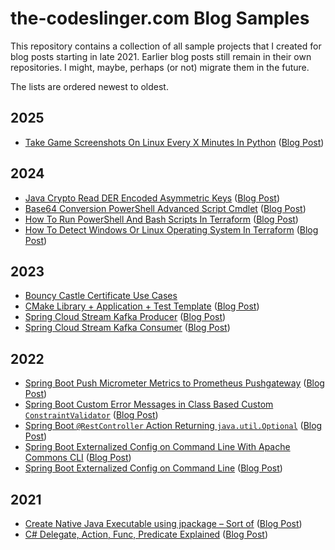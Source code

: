 the-codeslinger.com Blog Samples
================================

This repository contains a collection of all sample projects that I created for
blog posts starting in late 2021. Earlier blog posts still remain in their own
repositories. I might, maybe, perhaps (or not) migrate them in the future.

The lists are ordered newest to oldest.

## 2025

* [Take Game Screenshots On Linux Every X Minutes In Python](Take-Game-Screenshots-On-Linux-Every-X-Minutes-In-Python) ([Blog Post](https://the-codeslinger.com/2025/02/02/take-game-screenshots-on-linux-every-x-minutes-in-python/))

## 2024

* [Java Crypto Read DER Encoded Asymmetric Keys](Java-Crypto-Asymmetric-Key) ([Blog Post](https://the-codeslinger.com/2024/08/04/java-crypto-read-der-encoded-asymmetric-keys/))
* [Base64 Conversion PowerShell Advanced Script Cmdlet](Base64-Conversion-PowerShell-Advanced-Script-Cmdlet) ([Blog Post](https://the-codeslinger.com/2024/06/23/base64-powershell-cmdlet-via-advanced-functions/))
* [How To Run PowerShell And Bash Scripts In Terraform](Terraform-Run-PowerShell-And-Bash-Scripts) ([Blog Post](http://the-codeslinger.com/2024/01/20/how-to-execute-powershell-and-bash-scripts-in-terraform/))
* [How To Detect Windows Or Linux Operating System In Terraform](Terraform-Detect-Operating-System) ([Blog Post](http://the-codeslinger.com/2024/01/14/how-to-detect-windows-or-linux-operating-system-in-terraform/))

## 2023

* [Bouncy Castle Certificate Use Cases](Bouncy-Castle-Certificates)
* [CMake Library + Application + Test Template](https://github.com/the-codeslinger/CMake-Lib-App-Test-Template) ([Blog Post](http://the-codeslinger.com/2023/04/22/cmake-multi-project-template-with-library-app-tests/))
* [Spring Cloud Stream Kafka Producer](Spring-Cloud-Stream-Kafka-Producer) ([Blog Post](https://the-codeslinger.com/2023/02/26/produce-messages-with-spring-cloud-stream-kafka/))
* [Spring Cloud Stream Kafka Consumer](Spring-Cloud-Stream-Kafka-Consumer) ([Blog Post](https://the-codeslinger.com/2023/01/28/spring-cloud-stream-kafka-consumer/))

## 2022

* [Spring Boot Push Micrometer Metrics to Prometheus Pushgateway](Spring-Boot-Prometheus-Pushgateway) ([Blog Post](https://the-codeslinger.com/2022/10/30/spring-boot-push-micrometer-metrics-to-prometheus-pushgateway/))
* [Spring Boot Custom Error Messages in Class Based Custom `ConstraintValidator`](Spring-Boot-Validation-Error-Message) ([Blog Post](https://the-codeslinger.com/2022/10/19/spring-boot-custom-field-error-messages-in-class-based-custom-bean-constraintvalidator/))
* [Spring Boot `@RestController` Action Returning `java.util.Optional`](Controller-Optional) ([Blog Post](https://the-codeslinger.com/2022/07/24/spring-boot-restcontroller-action-returning-java-util-optional/))
* [Spring Boot Externalized Config on Command Line With Apache Commons CLI](Spring-External-Config-Commons-CLI) ([Blog Post](https://the-codeslinger.com/2022/02/01/spring-boot-externalized-config-on-command-line-with-apache-commons-cli-missing-required-option/))
* [Spring Boot Externalized Config on Command Line](Spring-External-Config) ([Blog Post](https://the-codeslinger.com/2022/01/22/spring-boot-externalized-config-on-command-line/))

## 2021

* [Create Native Java Executable using jpackage – Sort of](JPackage) ([Blog Post](https://the-codeslinger.com/2021/11/28/create-native-java-executable-using-jpackage-sort-of/))
* [C# Delegate, Action, Func, Predicate Explained](CSharp-Delegate-Action-Func-Predicate) ([Blog Post](https://the-codeslinger.com/2021/09/22/c-delegate-action-func-predicate-explained/))